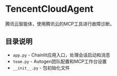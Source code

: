 # TencentCloudAgent

腾讯云智能体，使用腾讯云的MCP工具进行故障诊断。

## 目录说明

- `app.py` - Chainlit应用入口，处理会话启动和消息
- `team.py` - Autogen团队配置和MCP工作台设置
- `__init__.py` - 包初始化文件
